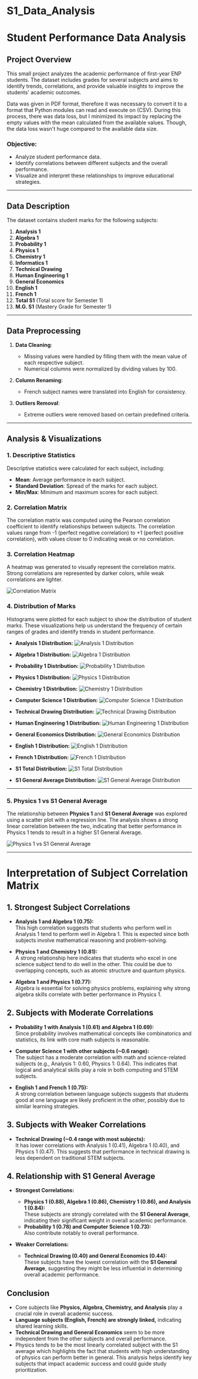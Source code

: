 # S1_Data_Analysis
# Student Performance Data Analysis

## Project Overview

This small project analyzes the academic performance of first-year ENP students. The dataset includes grades for several subjects and aims to identify trends, correlations, and provide valuable insights to improve the students' academic outcomes.

Data was given in PDF format, therefore it was necessary to convert it to a format that Python modules can read and execute on (CSV). During this process, there was data loss, but I minimized its impact by replacing the empty values with the mean calculated from the available values. Though, the data loss wasn't huge compared to the available data size.

### Objective:
- Analyze student performance data.
- Identify correlations between different subjects and the overall performance.
- Visualize and interpret these relationships to improve educational strategies.

---

## Data Description

The dataset contains student marks for the following subjects:

1. **Analysis 1**  
2. **Algebra 1**  
3. **Probability 1**  
4. **Physics 1**  
5. **Chemistry 1**  
6. **Informatics 1**  
7. **Technical Drawing**  
8. **Human Engineering 1**  
9. **General Economics**  
10. **English 1**  
11. **French 1**  
12. **Total S1** (Total score for Semester 1)  
13. **M.G. S1** (Mastery Grade for Semester 1)

---

## Data Preprocessing

1. **Data Cleaning**:
   - Missing values were handled by filling them with the mean value of each respective subject.
   - Numerical columns were normalized by dividing values by 100.
   
2. **Column Renaming**: 
   - French subject names were translated into English for consistency.
   
3. **Outliers Removal**: 
   - Extreme outliers were removed based on certain predefined criteria.

---

## Analysis & Visualizations

### 1. Descriptive Statistics
Descriptive statistics were calculated for each subject, including:
- **Mean**: Average performance in each subject.
- **Standard Deviation**: Spread of the marks for each subject.
- **Min/Max**: Minimum and maximum scores for each subject.

### 2. Correlation Matrix
The correlation matrix was computed using the Pearson correlation coefficient to identify relationships between subjects. The correlation values range from -1 (perfect negative correlation) to +1 (perfect positive correlation), with values closer to 0 indicating weak or no correlation.

### 3. Correlation Heatmap
A heatmap was generated to visually represent the correlation matrix. Strong correlations are represented by darker colors, while weak correlations are lighter.

![Correlation Matrix](correlation_matrix.png)

### 4. Distribution of Marks  
Histograms were plotted for each subject to show the distribution of student marks. These visualizations help us understand the frequency of certain ranges of grades and identify trends in student performance.

- **Analysis 1 Distribution:**
![Analysis 1 Distribution](analysis_1_distribution_modern.png)

- **Algebra 1 Distribution:**
![Algebra 1 Distribution](algebra_1_distribution_modern.png)

- **Probability 1 Distribution:**
![Probability 1 Distribution](probability_1_distribution_modern.png)

- **Physics 1 Distribution:**
![Physics 1 Distribution](physics_1_distribution_modern.png)

- **Chemistry 1 Distribution:**
![Chemistry 1 Distribution](chemistry_1_distribution_modern.png)

- **Computer Science 1 Distribution:**
![Computer Science 1 Distribution](computer_science_1_distribution_modern.png)

- **Technical Drawing Distribution:**
![Technical Drawing Distribution](technical_drawing_distribution_modern.png)

- **Human Engineering 1 Distribution:**
![Human Engineering 1 Distribution](human_engineering_1_distribution_modern.png)

- **General Economics Distribution:**
![General Economics Distribution](general_economics_distribution_modern.png)

- **English 1 Distribution:**
![English 1 Distribution](english_1_distribution_modern.png)

- **French 1 Distribution:**
![French 1 Distribution](french_1_distribution_modern.png)

- **S1 Total Distribution:**
![S1 Total Distribution](s1_total_distribution_modern.png)

- **S1 General Average Distribution:**
![S1 General Average Distribution](s1_general_average_distribution_modern.png)

---

### 5. Physics 1 vs S1 General Average
The relationship between **Physics 1** and **S1 General Average** was explored using a scatter plot with a regression line. The analysis shows a strong linear correlation between the two, indicating that better performance in Physics 1 tends to result in a higher S1 General Average.

![Physics 1 vs S1 General Average](Physics_Vs_Average.png)

---

# Interpretation of Subject Correlation Matrix

## 1. Strongest Subject Correlations
- **Analysis 1 and Algebra 1 (0.75):**  
  This high correlation suggests that students who perform well in Analysis 1 tend to perform well in Algebra 1. This is expected since both subjects involve mathematical reasoning and problem-solving.  

- **Physics 1 and Chemistry 1 (0.81):**  
  A strong relationship here indicates that students who excel in one science subject tend to do well in the other. This could be due to overlapping concepts, such as atomic structure and quantum physics.  

- **Algebra 1 and Physics 1 (0.77):**  
  Algebra is essential for solving physics problems, explaining why strong algebra skills correlate with better performance in Physics 1.  

## 2. Subjects with Moderate Correlations
- **Probability 1 with Analysis 1 (0.61) and Algebra 1 (0.69):**  
  Since probability involves mathematical concepts like combinatorics and statistics, its link with core math subjects is reasonable.  

- **Computer Science 1 with other subjects (~0.6 range):**  
  The subject has a moderate correlation with math and science-related subjects (e.g., Analysis 1: 0.60, Physics 1: 0.64). This indicates that logical and analytical skills play a role in both computing and STEM subjects.  

- **English 1 and French 1 (0.75):**  
  A strong correlation between language subjects suggests that students good at one language are likely proficient in the other, possibly due to similar learning strategies.  

## 3. Subjects with Weaker Correlations
- **Technical Drawing (~0.4 range with most subjects):**  
  It has lower correlations with Analysis 1 (0.41), Algebra 1 (0.40), and Physics 1 (0.47). This suggests that performance in technical drawing is less dependent on traditional STEM subjects.  

## 4. Relationship with S1 General Average
- **Strongest Correlations:**  
  - **Physics 1 (0.88), Algebra 1 (0.86), Chemistry 1 (0.86), and Analysis 1 (0.84):**  
    These subjects are strongly correlated with the **S1 General Average**, indicating their significant weight in overall academic performance.  
  - **Probability 1 (0.78) and Computer Science 1 (0.73):**  
    Also contribute notably to overall performance.  

- **Weaker Correlations:**  
  - **Technical Drawing (0.40) and General Economics (0.44):**  
    These subjects have the lowest correlation with the **S1 General Average**, suggesting they might be less influential in determining overall academic performance.  

## Conclusion
- Core subjects like **Physics, Algebra, Chemistry, and Analysis** play a crucial role in overall academic success.  
- **Language subjects (English, French) are strongly linked,** indicating shared learning skills.  
- **Technical Drawing and General Economics** seem to be more independent from the other subjects and overall performance.  
- Physics tends to be the most linearly correlated subject with the S1 average which highlights the fact that students with high understanding of physics can perform better in general.
This analysis helps identify key subjects that impact academic success and could guide study prioritization.

